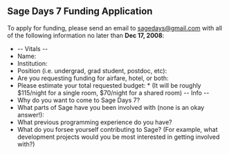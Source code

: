 

## Sage Days 7 Funding Application

To apply for funding, please send an email to <a href="mailto:sagedays@gmail.com">sagedays@gmail.com</a> with all of the following information no later than **Dec 17, 2008**: 

* -- Vitals --  
* Name:  
* Institution: 
* Position (i.e. undergrad, grad student, postdoc, etc): 
* Are you requesting funding for airfare, hotel, or both:  
* Please estimate your total requested budget: 
      * (It will be roughly $\$$115/night for a single room, $\$$70/night for a shared room) -- Info -- 
* Why do you want to come to Sage Days 7? 
* What parts of Sage have you been involved with (none is an okay answer!): 
* What previous programming experience do you have? 
* What do you forsee yourself contributing to Sage? (For example, what development projects would you be most interested in getting involved with?) 
